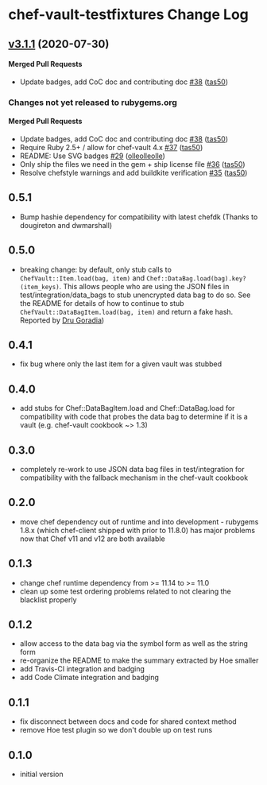 # chef-vault-testfixtures Change Log

<!-- latest_release 3.1.1 -->
## [v3.1.1](https://github.com/chef/chef-vault-testfixtures/tree/v3.1.1) (2020-07-30)

#### Merged Pull Requests
- Update badges, add CoC doc and contributing doc [#38](https://github.com/chef/chef-vault-testfixtures/pull/38) ([tas50](https://github.com/tas50))
<!-- latest_release -->

<!-- release_rollup since=3.0.1 -->
### Changes not yet released to rubygems.org

#### Merged Pull Requests
- Update badges, add CoC doc and contributing doc [#38](https://github.com/chef/chef-vault-testfixtures/pull/38) ([tas50](https://github.com/tas50)) <!-- 3.1.1 -->
- Require Ruby 2.5+ / allow for chef-vault 4.x [#37](https://github.com/chef/chef-vault-testfixtures/pull/37) ([tas50](https://github.com/tas50)) <!-- 3.1.0 -->
- README: Use SVG badges [#29](https://github.com/chef/chef-vault-testfixtures/pull/29) ([olleolleolle](https://github.com/olleolleolle)) <!-- 3.0.4 -->
- Only ship the files we need in the gem + ship license file [#36](https://github.com/chef/chef-vault-testfixtures/pull/36) ([tas50](https://github.com/tas50)) <!-- 3.0.3 -->
- Resolve chefstyle warnings and add buildkite verification [#35](https://github.com/chef/chef-vault-testfixtures/pull/35) ([tas50](https://github.com/tas50)) <!-- 3.0.2 -->
<!-- release_rollup -->

<!-- latest_stable_release -->
<!-- latest_stable_release -->

## 0.5.1

* Bump hashie dependency for compatibility with latest chefdk (Thanks to
  dougireton and dwmarshall)

## 0.5.0

* breaking change: by default, only stub calls to `ChefVault::Item.load(bag, item)` and `Chef::DataBag.load(bag).key?(item_keys)`.  This allows people who are using the JSON files in test/integration/data_bags to stub unencrypted data bag to do so.  See the README for details of how to continue to stub `ChefVault::DataBagItem.load(bag, item)` and return a fake hash.  Reported by [Dru Goradia](https://github.com/dgoradia-atlas))

## 0.4.1

* fix bug where only the last item for a given vault was stubbed

## 0.4.0

* add stubs for Chef::DataBagItem.load and Chef::DataBag.load for compatibility with code that probes the data bag to determine if it is a vault (e.g. chef-vault cookbook ~> 1.3)

## 0.3.0

* completely re-work to use JSON data bag files in test/integration for compatibility with the fallback mechanism in the chef-vault cookbook

## 0.2.0

* move chef dependency out of runtime and into development - rubygems 1.8.x (which chef-client shipped with prior to 11.8.0) has major problems now that Chef v11 and v12 are both available

## 0.1.3

* change chef runtime dependency from >= 11.14 to >= 11.0
* clean up some test ordering problems related to not clearing the blacklist properly

## 0.1.2

* allow access to the data bag via the symbol form as well as the string form
* re-organize the README to make the summary extracted by Hoe smaller
* add Travis-CI integration and badging
* add Code Climate integration and badging

## 0.1.1

* fix disconnect between docs and code for shared context method
* remove Hoe test plugin so we don't double up on test runs

## 0.1.0

* initial version
